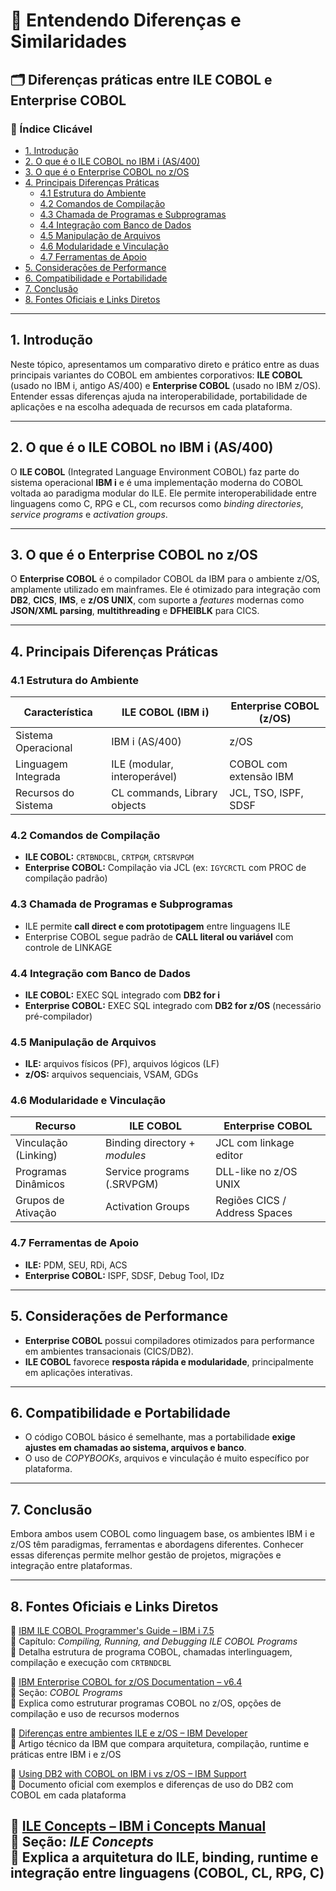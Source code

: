 # 🧩 Entendendo Diferenças e Similaridades

## 🗂️ Diferenças práticas entre ILE COBOL e Enterprise COBOL

### 🔗 Índice Clicável
- [1. Introdução](#1-introdução)
- [2. O que é o ILE COBOL no IBM i (AS/400)](#2-o-que-é-o-ile-cobol-no-ibm-i-as400)
- [3. O que é o Enterprise COBOL no z/OS](#3-o-que-é-o-enterprise-cobol-no-zos)
- [4. Principais Diferenças Práticas](#4-principais-diferenças-práticas)
  - [4.1 Estrutura do Ambiente](#41-estrutura-do-ambiente)
  - [4.2 Comandos de Compilação](#42-comandos-de-compilação)
  - [4.3 Chamada de Programas e Subprogramas](#43-chamada-de-programas-e-subprogramas)
  - [4.4 Integração com Banco de Dados](#44-integração-com-banco-de-dados)
  - [4.5 Manipulação de Arquivos](#45-manipulação-de-arquivos)
  - [4.6 Modularidade e Vinculação](#46-modularidade-e-vinculação)
  - [4.7 Ferramentas de Apoio](#47-ferramentas-de-apoio)
- [5. Considerações de Performance](#5-considerações-de-performance)
- [6. Compatibilidade e Portabilidade](#6-compatibilidade-e-portabilidade)
- [7. Conclusão](#7-conclusão)
- [8. Fontes Oficiais e Links Diretos](#8-fontes-oficiais-e-links-diretos)

---

## 1. Introdução
Neste tópico, apresentamos um comparativo direto e prático entre as duas principais variantes do COBOL em ambientes corporativos: **ILE COBOL** (usado no IBM i, antigo AS/400) e **Enterprise COBOL** (usado no IBM z/OS). Entender essas diferenças ajuda na interoperabilidade, portabilidade de aplicações e na escolha adequada de recursos em cada plataforma.

---

## 2. O que é o ILE COBOL no IBM i (AS/400)
O **ILE COBOL** (Integrated Language Environment COBOL) faz parte do sistema operacional **IBM i** e é uma implementação moderna do COBOL voltada ao paradigma modular do ILE. Ele permite interoperabilidade entre linguagens como C, RPG e CL, com recursos como *binding directories*, *service programs* e *activation groups*.

---

## 3. O que é o Enterprise COBOL no z/OS
O **Enterprise COBOL** é o compilador COBOL da IBM para o ambiente z/OS, amplamente utilizado em mainframes. Ele é otimizado para integração com **DB2**, **CICS**, **IMS**, e **z/OS UNIX**, com suporte a *features* modernas como **JSON/XML parsing**, **multithreading** e **DFHEIBLK** para CICS.

---

## 4. Principais Diferenças Práticas

### 4.1 Estrutura do Ambiente
| Característica          | ILE COBOL (IBM i)                  | Enterprise COBOL (z/OS)         |
|------------------------|-----------------------------------|-------------------------------|
| Sistema Operacional    | IBM i (AS/400)                    | z/OS                          |
| Linguagem Integrada    | ILE (modular, interoperável)      | COBOL com extensão IBM        |
| Recursos do Sistema    | CL commands, Library objects      | JCL, TSO, ISPF, SDSF          |

### 4.2 Comandos de Compilação
- **ILE COBOL:** `CRTBNDCBL`, `CRTPGM`, `CRTSRVPGM`
- **Enterprise COBOL:** Compilação via JCL (ex: `IGYCRCTL` com PROC de compilação padrão)

### 4.3 Chamada de Programas e Subprogramas
- ILE permite **call direct e com prototipagem** entre linguagens ILE
- Enterprise COBOL segue padrão de **CALL literal ou variável** com controle de LINKAGE

### 4.4 Integração com Banco de Dados
- **ILE COBOL:** EXEC SQL integrado com **DB2 for i**
- **Enterprise COBOL:** EXEC SQL integrado com **DB2 for z/OS** (necessário pré-compilador)

### 4.5 Manipulação de Arquivos
- **ILE:** arquivos físicos (PF), arquivos lógicos (LF)
- **z/OS:** arquivos sequenciais, VSAM, GDGs

### 4.6 Modularidade e Vinculação
| Recurso                         | ILE COBOL                         | Enterprise COBOL             |
|--------------------------------|-----------------------------------|------------------------------|
| Vinculação (Linking)           | Binding directory + *modules*     | JCL com linkage editor       |
| Programas Dinâmicos            | Service programs (.SRVPGM)        | DLL-like no z/OS UNIX        |
| Grupos de Ativação             | Activation Groups                 | Regiões CICS / Address Spaces|

### 4.7 Ferramentas de Apoio
- **ILE:** PDM, SEU, RDi, ACS
- **Enterprise COBOL:** ISPF, SDSF, Debug Tool, IDz

---

## 5. Considerações de Performance
- **Enterprise COBOL** possui compiladores otimizados para performance em ambientes transacionais (CICS/DB2).
- **ILE COBOL** favorece **resposta rápida e modularidade**, principalmente em aplicações interativas.

---

## 6. Compatibilidade e Portabilidade
- O código COBOL básico é semelhante, mas a portabilidade **exige ajustes em chamadas ao sistema, arquivos e banco**.
- O uso de *COPYBOOKs*, arquivos e vinculação é muito específico por plataforma.

---

## 7. Conclusão
Embora ambos usem COBOL como linguagem base, os ambientes IBM i e z/OS têm paradigmas, ferramentas e abordagens diferentes. Conhecer essas diferenças permite melhor gestão de projetos, migrações e integração entre plataformas.

---

## 8. Fontes Oficiais e Links Diretos

📄 [IBM ILE COBOL Programmer's Guide – IBM i 7.5](https://www.ibm.com/docs/en/i/7.5?topic=programs-compiling-running-debugging-ile-cobol)  
🔹 Capítulo: *Compiling, Running, and Debugging ILE COBOL Programs*  
🔹 Detalha estrutura de programa COBOL, chamadas interlinguagem, compilação e execução com `CRTBNDCBL`

📄 [IBM Enterprise COBOL for z/OS Documentation – v6.4](https://www.ibm.com/docs/en/cobol-zos/6.4?topic=programs-cobol-programs)  
🔹 Seção: *COBOL Programs*  
🔹 Explica como estruturar programas COBOL no z/OS, opções de compilação e uso de recursos modernos

📄 [Diferenças entre ambientes ILE e z/OS – IBM Developer](https://developer.ibm.com/articles/ibm-i-vs-zos/)  
🔹 Artigo técnico da IBM que compara arquitetura, compilação, runtime e práticas entre IBM i e z/OS

📄 [Using DB2 with COBOL on IBM i vs z/OS – IBM Support](https://www.ibm.com/support/pages/node/6460413)  
🔹 Documento oficial com exemplos e diferenças de uso do DB2 com COBOL em cada plataforma

📄 [ILE Concepts – IBM i Concepts Manual](https://www.ibm.com/docs/en/i/7.5?topic=programming-ile-concepts)  
🔹 Seção: *ILE Concepts*  
🔹 Explica a arquitetura do ILE, binding, runtime e integração entre linguagens (COBOL, CL, RPG, C)
---
